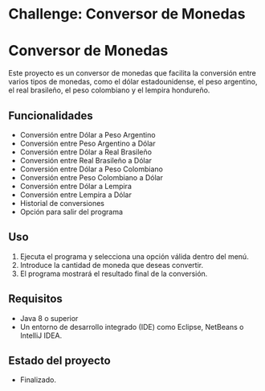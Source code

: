 # Challenge: Conversor de Monedas

# Conversor de Monedas

Este proyecto es un conversor de monedas que facilita la conversión entre varios tipos de monedas, como el dólar estadounidense, el peso argentino, el real brasileño, el peso colombiano y el lempira hondureño.

## Funcionalidades

* Conversión entre Dólar a Peso Argentino
* Conversión entre Peso Argentino a Dólar
* Conversión entre Dólar a Real Brasileño
* Conversión entre Real Brasileño a Dólar
* Conversión entre Dólar a Peso Colombiano
* Conversión entre Peso Colombiano a Dólar
* Conversión entre Dólar a Lempira
* Conversión entre Lempira a Dólar
* Historial de conversiones
* Opción para salir del programa

## Uso

1. Ejecuta el programa y selecciona una opción válida dentro del menú.
2. Introduce la cantidad de moneda que deseas convertir.
3. El programa mostrará el resultado final de la conversión.

## Requisitos

* Java 8 o superior
* Un entorno de desarrollo integrado (IDE) como Eclipse, NetBeans o IntelliJ IDEA.

## Estado del proyecto

* Finalizado.